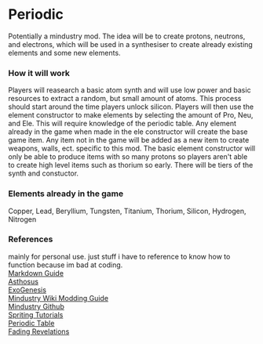 # Periodic
Potentially a mindustry mod.
The idea will be to create protons, neutrons, and electrons, which will be used in a synthesiser to create already existing elements and some new elements.

### How it will work
Players will reasearch a basic atom synth and will use low power and basic resources to extract a random, but small amount of atoms. This process should start around the time players unlock silicon. Players will then use the element constructor to make elements by selecting the amount of Pro, Neu, and Ele. This will require knowledge of the periodic table. Any element already in the game when made in the ele constructor will create the base game item. Any item not in the game will be added as a new item to create weapons, walls, ect. specific to this mod. The basic element constructor will only be able to produce items with so many protons so players aren't able to create high level items such as thorium so early. There will be tiers of the synth and constuctor.

### Elements already in the game
Copper, Lead, Beryllium, Tungsten, Titanium, Thorium, Silicon, Hydrogen, Nitrogen

### References
mainly for personal use. just stuff i have to reference to know how to function because im bad at coding.  
[Markdown Guide](https://www.markdownguide.org/basic-syntax/)  
[Asthosus](https://github.com/Catana791/Asthosus)  
[ExoGenesis](https://github.com/AureusStratus/ExoGenesis)  
[Mindustry Wiki Modding Guide](https://mindustrygame.github.io/wiki/modding/1-modding/#directory-structure)  
[Mindustry Github](https://github.com/Anuken/Mindustry)  
[Spriting Tutorials](https://www.aseprite.org/docs/tutorial/)  
[Periodic Table](https://ptable.com/?lang=en#Isotopes/Count)  
[Fading Revelations](https://github.com/catana791/fading-revelations)
